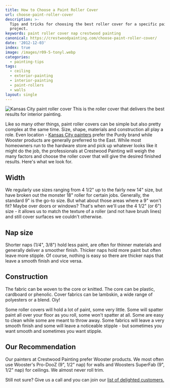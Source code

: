 ```yaml
---
title: How to Choose a Paint Roller Cover
url: choose-paint-roller-cover
description: >-
  Tips and tricks for choosing the best roller cover for a specific painting
  project.
keywords: paint roller cover nap crestwood painting
canonical: https://crestwoodpainting.com/choose-paint-roller-cover/
date: '2012-12-03'
index: true
image: /images/r09-5-tonyl.webp
categories:
  - painting-tips
tags:
  - ceiling
  - exterior-painting
  - interior-painting
  - paint-rollers
  - walls
layout: single
---
```

![Kansas City paint roller cover](/images/r09-5-tonyl.webp "Best Interior Paint Roller Cover") This is the roller cover that delivers the best results for interior painting.

Like so many other things, paint roller covers can be simple but also pretty complex at the same time. Size, shape, materials and construction all play a role. Even location - [Kansas City painters](/interior-painter-kansas-city/) prefer the Purdy brand while Wooster products are generally preferred to the East. While most homeowners run to the hardware store and pick up whatever looks like it might do the job, the professionals at Crestwood Painting will weigh the many factors and choose the roller cover that will give the desired finished results. Here's what we look for.

## Width

We regularly use sizes ranging from 4 1/2" up to the fairly new 14" size, but have broken out the monster 18" roller for certain jobs. Generally, the standard 9" is the go-to size. But what about those areas where a 9" won't fit? Maybe over doors or windows? That's when we'll use the 4 1/2" (or 6") size - it allows us to match the texture of a roller (and not have brush lines) and still cover surfaces we couldn't otherwise.

## Nap size

Shorter naps (1/4", 3/8") hold less paint, are often for thinner materials and generally deliver a smoother finish. Thicker naps hold more paint but often leave more stipple. Of course, nothing is easy so there are thicker naps that leave a smooth finish and vice versa.

## Construction

The fabric can be woven to the core or knitted. The core can be plastic, cardboard or phenolic. Cover fabrics can be lambskin, a wide range of polyesters or a blend. Oiy!

Some roller covers will hold a lot of paint, some very little. Some will spatter paint all over your floor as you roll, some won't spatter at all. Some are easy to clean while some are meant to throw away. Some fabrics will leave a very smooth finish and some will leave a noticeable stipple - but sometimes you want smooth and sometimes you want stipple.

## Our Recommendation

Our painters at Crestwood Painting prefer Wooster products. We most often use Wooster's Pro-DooZ (9", 1/2" nap) for walls and Woosters SuperFab (9", 1/2" nap) for ceilings. We almost never roll trim.

Still not sure? Give us a call and you can join our [list of delighted customers.](/painting-review/)
